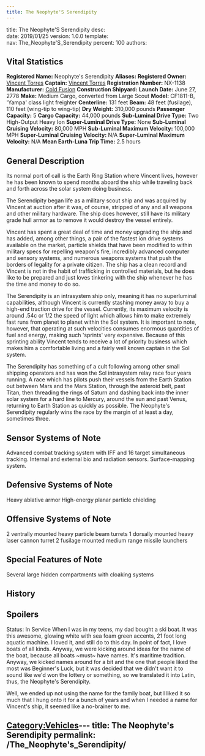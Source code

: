 ```yaml
---
title: The Neophyte'S Serendipity
---
```


title:		The Neophyte'S Serendipity
desc:		
date:		2019/01/25
version:	1.0.0
template:	
nav:		The_Neophyte'S_Serendipity
percent:	100
authors:	
## Vital Statistics

**Registered Name:** Neophyte's Serendipity
**Aliases:**
**Registered Owner:** [Vincent Torres](Vincent_Torres "wikilink")
**Captain:** [Vincent Torres](Vincent_Torres "wikilink")
**Registration Number:** NX-1138
**Manufacturer:** [Cold Fusion](Cold_Fusion "wikilink")
**Construction Shipyard:**
**Launch Date:** June 27, 2778
**Make:** Medium Cargo, converted from Large Scout
**Model:** CF1811-B, 'Yampa' class light freighter
**Centerline:** 131 feet
**Beam:** 48 feet (fusilage), 110 feet (wing-tip to wing-tip)
**Dry Weight:** 310,000 pounds
**Passenger Capacity:** 5
**Cargo Capacity:** 44,000 pounds
**Sub-Luminal Drive Type:** Two High-Output Heavy Ion
**Super-Luminal Drive Type:** None
**Sub-Luminal Cruising Velocity:** 80,000 MPH
**Sub-Luminal Maximum Velocity:** 100,000 MPH
**Super-Luminal Cruising Velocity:** N/A
**Super-Luminal Maximum Velocity:** N/A
**Mean Earth-Luna Trip Time:** 2.5 hours

## General Description

Its normal port of call is the Earth Ring Station where Vincent lives,
however he has been known to spend months aboard the ship while
traveling back and forth across the solar system doing business.

The Serendipity began life as a military scout ship and was acquired by
Vincent at auction after it was, of course, stripped of any and all
weapons and other military hardware. The ship does however, still have
its military grade hull armor as to remove it would destroy the vessel
entirely.

Vincent has spent a great deal of time and money upgrading the ship and
has added, among other things, a pair of the fastest ion drive systems
available on the market, particle shields that have been modified to
within military specs for repelling weapon's fire, incredibly advanced
computer and sensory systems, and numerous weapons systems that push the
borders of legality for a private citizen. The ship has a clean record
and Vincent is not in the habit of trafficking in controlled materials,
but he does like to be prepared and just loves tinkering with the ship
whenever he has the time and money to do so.

The Serendipity is an intrasystem ship only, meaning it has no
superluminal capabilities, although Vincent is currently stashing money
away to buy a high-end traction drive for the vessel. Currently, its
maximum velocity is around .54c or 1/2 the speed of light which allows
him to make extremely fast runs from planet to planet within the Sol
system. It is important to note, however, that operating at such
velocities consumes enormous quantities of fuel and energy, making such
'sprints' very expensive. Because of this sprinting ability Vincent
tends to receive a lot of priority business which makes him a
comfortable living and a fairly well known captain in the Sol system.

The Serendipity has something of a cult following among other small
shipping operators and has won the Sol intrasystem relay race four years
running. A race which has pilots push their vessels from the Earth
Station out between Mars and the Mars Station, through the asteroid
belt, past Titan, then threading the rings of Saturn and dashing back
into the inner solar system for a hard line to Mercury, around the sun
and past Venus, returning to Earth Station as quickly as possible. The
Neophyte's Serendipity regularly wins the race by the margin of at least
a day, sometimes three.

## Sensor Systems of Note

Advanced combat tracking system with IFF and 16 target simultaneous
tracking. Internal and external bio and radiation sensors.
Surface-mapping system.

## Defensive Systems of Note

Heavy ablative armor High-energy planar particle chielding

## Offensive Systems of Note

2 ventrally mounted heavy particle beam turrets 1 dorsally mounted heavy
laser cannon turret 2 fusilage mounted medium range missile launchers

## Special Features of Note

Several large hidden compartments with cloaking systems

## History

## Spoilers

<spoiler text="Status">Status: In Service</spoiler>
<spoiler text="What's in a Name?">When I was in my teens, my dad bought
a ski boat. It was this awesome, glowing white with sea foam green
accents, 21 foot long aquatic machine. I loved it, and still do to this
day. In point of fact, I love boats of all kinds. Anyway, we were
kicking around ideas for the name of the boat, because all boats
\~must\~ have names. It's maritime tradition. Anyway, we kicked names
around for a bit and the one that people liked the most was Beginner's
Luck, but it was decided that we didn't want it to sound like we'd won
the lottery or something, so we translated it into Latin, thus, the
Neophyte's Serendipity.

Well, we ended up not using the name for the family boat, but I liked it
so much that I hung onto it for a bunch of years and when I needed a
name for Vincent's ship, it seemed like a no-brainer to me.</spoiler>

[Category:Vehicles](Category:Vehicles "wikilink")---
title: The Neophyte's Serendipity
permalink: /The_Neophyte's_Serendipity/
---


